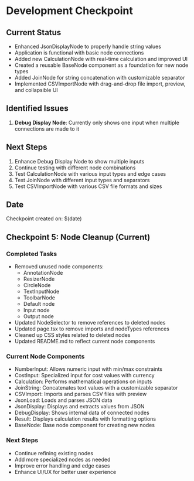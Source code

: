 # Development Checkpoint

## Current Status
- Enhanced JsonDisplayNode to properly handle string values
- Application is functional with basic node connections
- Added new CalculationNode with real-time calculation and improved UI
- Created a reusable BaseNode component as a foundation for new node types
- Added JoinNode for string concatenation with customizable separator
- Implemented CSVImportNode with drag-and-drop file import, preview, and collapsible UI

## Identified Issues
1. **Debug Display Node**: Currently only shows one input when multiple connections are made to it

## Next Steps
1. Enhance Debug Display Node to show multiple inputs
2. Continue testing with different node combinations
3. Test CalculationNode with various input types and edge cases
4. Test JoinNode with different input types and separators
5. Test CSVImportNode with various CSV file formats and sizes

## Date
Checkpoint created on: $(date)

## Checkpoint 5: Node Cleanup (Current)

### Completed Tasks
- Removed unused node components:
  - AnnotationNode
  - ResizerNode
  - CircleNode
  - TextInputNode
  - ToolbarNode
  - Default node
  - Input node
  - Output node
- Updated NodeSelector to remove references to deleted nodes
- Updated page.tsx to remove imports and nodeTypes references
- Cleaned up CSS styles related to deleted nodes
- Updated README.md to reflect current node components

### Current Node Components
- NumberInput: Allows numeric input with min/max constraints
- CostInput: Specialized input for cost values with currency
- Calculation: Performs mathematical operations on inputs
- JoinString: Concatenates text values with a customizable separator
- CSVImport: Imports and parses CSV files with preview
- JsonLoad: Loads and parses JSON data
- JsonDisplay: Displays and extracts values from JSON
- DebugDisplay: Shows internal data of connected nodes
- Result: Displays calculation results with formatting options
- BaseNode: Base node component for creating new nodes

### Next Steps
- Continue refining existing nodes
- Add more specialized nodes as needed
- Improve error handling and edge cases
- Enhance UI/UX for better user experience 